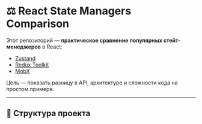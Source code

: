 # ⚖️ React State Managers Comparison

Этот репозиторий — **практическое сравнение популярных стейт-менеджеров** в React:
- [Zustand](https://github.com/pmndrs/zustand)
- [Redux Toolkit](https://redux-toolkit.js.org/)
- [MobX](https://mobx.js.org/)

Цель — показать разницу в API, архитектуре и сложности кода на простом примере.

---

## 📂 Структура проекта